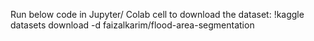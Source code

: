 Run below code in Jupyter/ Colab cell to download the dataset:
!kaggle datasets download -d faizalkarim/flood-area-segmentation
